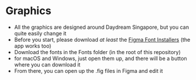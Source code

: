 # Graphics
- All the graphics are designed around Daydream Singapore, but you can quite easily change it
- Before you start, please download *at least* the [Figma Font Installers](https://www.figma.com/downloads/) (the app works too)
- Download the fonts in the Fonts folder (in the root of this repository)
- for macOS and Windows, just open them up, and there will be a button where you can download it
- From there, you can open up the .fig files in Figma and edit it